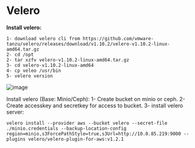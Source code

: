 # Velero
**Install velero:**
```
1- download velero cli from https://github.com/vmware-tanzu/velero/releases/download/v1.10.2/velero-v1.10.2-linux-amd64.tar.gz
2- cd /opt
2- tar xzfv velero-v1.10.2-linux-amd64.tar.gz
3- cd velero-v1.10.2-linux-amd64
4- cp veleo /usr/bin
5- velero version
```
![image](https://user-images.githubusercontent.com/16554389/225233147-e34c2974-f884-45fd-b023-38a48e70cc82.png)

Install velero (Base: Minio/Ceph):
1- Create bucket on minio or ceph.
2- Create accesskey and secretkey for access to bucket.
3- install velero server:
```
velero install --provider aws --bucket velero --secret-file ./minio.credentials --backup-location-config region=minio,s3ForcePathStyle=true,s3Url=http://10.0.85.219:9000 --plugins velero/velero-plugin-for-aws:v1.2.1
```
